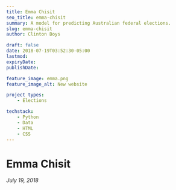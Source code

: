 ```yaml
---
title: Emma Chisit
seo_title: emma-chisit
summary: A model for predicting Australian federal elections. 
slug: emma-chisit
author: Clinton Boys

draft: false
date: 2018-07-19T03:52:30-05:00
lastmod: 
expiryDate: 
publishDate: 

feature_image: emma.png
feature_image_alt: New website

project types: 
    - Elections

techstack:
    - Python
    - Data
    - HTML
    - CSS
---
```


# Emma Chisit

*July 19, 2018*

